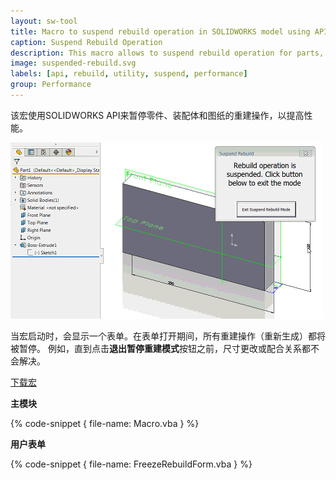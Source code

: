 ```yaml
---
layout: sw-tool
title: Macro to suspend rebuild operation in SOLIDWORKS model using API
caption: Suspend Rebuild Operation
description: This macro allows to suspend rebuild operation for parts, assemblies and drawings to enhance the performance using SOLIDWORKS API
image: suspended-rebuild.svg
labels: [api, rebuild, utility, suspend, performance]
group: Performance
---
```

该宏使用SOLIDWORKS API来暂停零件、装配体和图纸的重建操作，以提高性能。

![更改尺寸时暂停重建的演示](rebuild-suspended.gif)

当宏启动时，会显示一个表单。在表单打开期间，所有重建操作（重新生成）都将被暂停。
例如，直到点击**退出暂停重建模式**按钮之前，尺寸更改或配合关系都不会解决。

[下载宏](FreezeRebuild.swp)

**主模块**

{% code-snippet { file-name: Macro.vba } %}

**用户表单**

{% code-snippet { file-name: FreezeRebuildForm.vba } %}